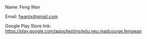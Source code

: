 Name: Feng Wan

Email: fwantx@gmail.com

Google Play Store link: https://play.google.com/apps/testing/edu.neu.madcourse.fengwan